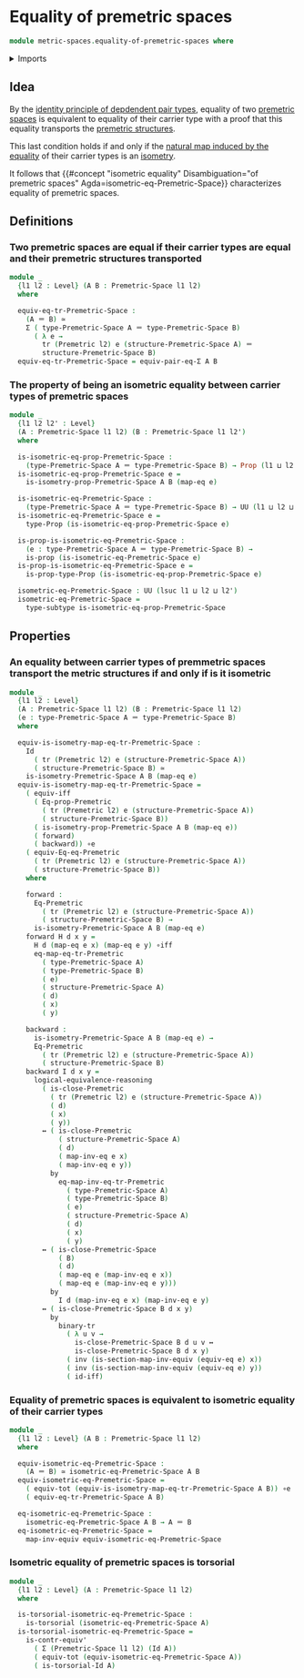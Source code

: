 # Equality of premetric spaces

```agda
module metric-spaces.equality-of-premetric-spaces where
```

<details><summary>Imports</summary>

```agda
open import foundation.action-on-identifications-functions
open import foundation.binary-transport
open import foundation.contractible-types
open import foundation.dependent-pair-types
open import foundation.equality-dependent-pair-types
open import foundation.equivalences
open import foundation.functoriality-dependent-pair-types
open import foundation.identity-types
open import foundation.logical-equivalences
open import foundation.propositions
open import foundation.subtypes
open import foundation.torsorial-type-families
open import foundation.transport-along-identifications
open import foundation.univalence
open import foundation.universe-levels

open import metric-spaces.isometry-premetric-spaces
open import metric-spaces.premetric-spaces
open import metric-spaces.premetric-structures
```

</details>

## Idea

By the
[identity principle of depdendent pair types](foundation.equality-dependent-pair-types.md),
equality of two [premetric spaces](metric-spaces.premetric-spaces.md) is
equivalent to equality of their carrier type with a proof that this equality
transports the [premetric structures](metric-spaces.premetric-structures.md).

This last condition holds if and only if the
[natural map induced by the equality](foundation.univalence.md) of their carrier
types is an [isometry](metric-spaces.isometry-premetric-spaces.md).

It follows that
{{#concept "isometric equality" Disambiguation="of premetric spaces" Agda=isometric-eq-Premetric-Space}}
characterizes equality of premetric spaces.

## Definitions

### Two premetric spaces are equal if their carrier types are equal and their premetric structures transported

```agda
module _
  {l1 l2 : Level} (A B : Premetric-Space l1 l2)
  where

  equiv-eq-tr-Premetric-Space :
    (A ＝ B) ≃
    Σ ( type-Premetric-Space A ＝ type-Premetric-Space B)
      ( λ e →
        tr (Premetric l2) e (structure-Premetric-Space A) ＝
        structure-Premetric-Space B)
  equiv-eq-tr-Premetric-Space = equiv-pair-eq-Σ A B
```

### The property of being an isometric equality between carrier types of premetric spaces

```agda
module _
  {l1 l2 l2' : Level}
  (A : Premetric-Space l1 l2) (B : Premetric-Space l1 l2')
  where

  is-isometric-eq-prop-Premetric-Space :
    (type-Premetric-Space A ＝ type-Premetric-Space B) → Prop (l1 ⊔ l2 ⊔ l2')
  is-isometric-eq-prop-Premetric-Space e =
    is-isometry-prop-Premetric-Space A B (map-eq e)

  is-isometric-eq-Premetric-Space :
    (type-Premetric-Space A ＝ type-Premetric-Space B) → UU (l1 ⊔ l2 ⊔ l2')
  is-isometric-eq-Premetric-Space e =
    type-Prop (is-isometric-eq-prop-Premetric-Space e)

  is-prop-is-isometric-eq-Premetric-Space :
    (e : type-Premetric-Space A ＝ type-Premetric-Space B) →
    is-prop (is-isometric-eq-Premetric-Space e)
  is-prop-is-isometric-eq-Premetric-Space e =
    is-prop-type-Prop (is-isometric-eq-prop-Premetric-Space e)

  isometric-eq-Premetric-Space : UU (lsuc l1 ⊔ l2 ⊔ l2')
  isometric-eq-Premetric-Space =
    type-subtype is-isometric-eq-prop-Premetric-Space
```

## Properties

### An equality between carrier types of premmetric spaces transport the metric structures if and only if is it isometric

```agda
module _
  {l1 l2 : Level}
  (A : Premetric-Space l1 l2) (B : Premetric-Space l1 l2)
  (e : type-Premetric-Space A ＝ type-Premetric-Space B)
  where

  equiv-is-isometry-map-eq-tr-Premetric-Space :
    Id
      ( tr (Premetric l2) e (structure-Premetric-Space A))
      ( structure-Premetric-Space B) ≃
    is-isometry-Premetric-Space A B (map-eq e)
  equiv-is-isometry-map-eq-tr-Premetric-Space =
    ( equiv-iff
      ( Eq-prop-Premetric
        ( tr (Premetric l2) e (structure-Premetric-Space A))
        ( structure-Premetric-Space B))
      ( is-isometry-prop-Premetric-Space A B (map-eq e))
      ( forward)
      ( backward)) ∘e
    ( equiv-Eq-eq-Premetric
      ( tr (Premetric l2) e (structure-Premetric-Space A))
      ( structure-Premetric-Space B))
    where

    forward :
      Eq-Premetric
        ( tr (Premetric l2) e (structure-Premetric-Space A))
        ( structure-Premetric-Space B) →
      is-isometry-Premetric-Space A B (map-eq e)
    forward H d x y =
      H d (map-eq e x) (map-eq e y) ∘iff
      eq-map-eq-tr-Premetric
        ( type-Premetric-Space A)
        ( type-Premetric-Space B)
        ( e)
        ( structure-Premetric-Space A)
        ( d)
        ( x)
        ( y)

    backward :
      is-isometry-Premetric-Space A B (map-eq e) →
      Eq-Premetric
        ( tr (Premetric l2) e (structure-Premetric-Space A))
        ( structure-Premetric-Space B)
    backward I d x y =
      logical-equivalence-reasoning
        ( is-close-Premetric
          ( tr (Premetric l2) e (structure-Premetric-Space A))
          ( d)
          ( x)
          ( y))
        ↔ ( is-close-Premetric
            ( structure-Premetric-Space A)
            ( d)
            ( map-inv-eq e x)
            ( map-inv-eq e y))
          by
            eq-map-inv-eq-tr-Premetric
              ( type-Premetric-Space A)
              ( type-Premetric-Space B)
              ( e)
              ( structure-Premetric-Space A)
              ( d)
              ( x)
              ( y)
        ↔ ( is-close-Premetric-Space
            ( B)
            ( d)
            ( map-eq e (map-inv-eq e x))
            ( map-eq e (map-inv-eq e y)))
          by
            I d (map-inv-eq e x) (map-inv-eq e y)
        ↔ ( is-close-Premetric-Space B d x y)
          by
            binary-tr
              ( λ u v →
                is-close-Premetric-Space B d u v ↔
                is-close-Premetric-Space B d x y)
              ( inv (is-section-map-inv-equiv (equiv-eq e) x))
              ( inv (is-section-map-inv-equiv (equiv-eq e) y))
              ( id-iff)
```

### Equality of premetric spaces is equivalent to isometric equality of their carrier types

```agda
module _
  {l1 l2 : Level} (A B : Premetric-Space l1 l2)
  where

  equiv-isometric-eq-Premetric-Space :
    (A ＝ B) ≃ isometric-eq-Premetric-Space A B
  equiv-isometric-eq-Premetric-Space =
    ( equiv-tot (equiv-is-isometry-map-eq-tr-Premetric-Space A B)) ∘e
    ( equiv-eq-tr-Premetric-Space A B)

  eq-isometric-eq-Premetric-Space :
    isometric-eq-Premetric-Space A B → A ＝ B
  eq-isometric-eq-Premetric-Space =
    map-inv-equiv equiv-isometric-eq-Premetric-Space
```

### Isometric equality of premetric spaces is torsorial

```agda
module _
  {l1 l2 : Level} (A : Premetric-Space l1 l2)
  where

  is-torsorial-isometric-eq-Premetric-Space :
    is-torsorial (isometric-eq-Premetric-Space A)
  is-torsorial-isometric-eq-Premetric-Space =
    is-contr-equiv'
      ( Σ (Premetric-Space l1 l2) (Id A))
      ( equiv-tot (equiv-isometric-eq-Premetric-Space A))
      ( is-torsorial-Id A)
```
